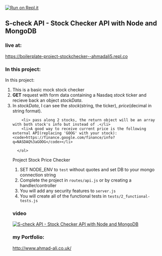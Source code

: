 
[![Run on Repl.it](https://repl.it/badge/github/aa947/boilerplate-project-stockchecker)](https://repl.it/github/aa947/boilerplate-project-stockchecker)

## S-check API - Stock Checker API with Node and MongoDB 

### live at:
https://boilerplate-project-stockchecker--ahmadali5.repl.co

### In this project:
<p> In this project:
 <ol>
        <li>This is a basic mock stock checker</li>
        <li><b>GET</b> request with form data containing a Nasdaq <i>stock</i> ticker and recieve back an object <i>stockData</i>.</li>
        <li>In <i>stockData</i>, I can see the <i>stock</i>(string, the ticker), <i>price</i>(decimal in string format).</li>
    
        <li> pass along 2 stocks, the return object will be an array with both stock's info but instead of .</li>
        <li>A good way to receive current price is the following external API(replacing 'GOOG' with your stock): <code>https://finance.google.com/finance/info?q=NASDAQ%3aGOOG</code></li>
        
      </ol>
</p>

Project Stock Price Checker

1) SET NODE_ENV to `test` without quotes and set DB to your mongo connection string
2) Complete the project in `routes/api.js` or by creating a handler/controller
3) You will add any security features to `server.js`
4) You will create all of the functional tests in `tests/2_functional-tests.js`

### video
[![ S-check API - Stock Checker API with Node and MongoDB ](http://img.youtube.com/vi/ad5Ztkf5Kd0/0.jpg)](http://www.youtube.com/watch?v=ad5Ztkf5Kd0 " S-check API - Stock Checker API with Node and MongoDB ")


### my Portfolio:
http://www.ahmad-ali.co.uk/


